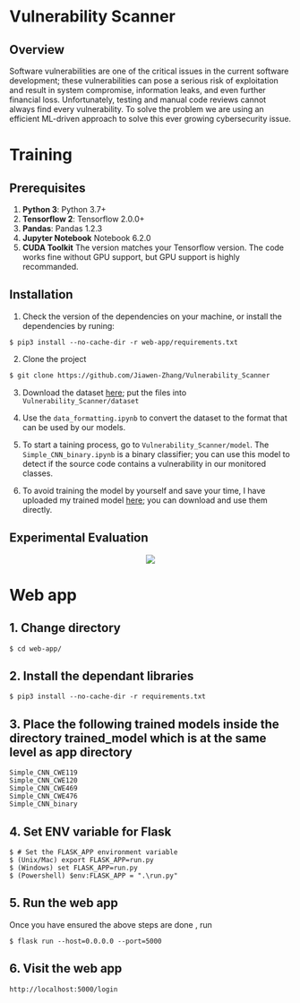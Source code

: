 # Vulnerability Scanner

##  Overview  
Software vulnerabilities are one of the critical issues in the current software development; these vulnerabilities can pose a serious risk of exploitation and result in system compromise, information leaks, and even further financial loss. Unfortunately,
testing and manual code reviews cannot always find every vulnerability. To solve the problem we are using an efficient ML-driven approach to solve this ever growing cybersecurity issue.

# Training 
## Prerequisites
1. **Python 3**: Python 3.7+
2. **Tensorflow 2**: Tensorflow 2.0.0+
3. **Pandas**: Pandas 1.2.3
4. **Jupyter Notebook** Notebook 6.2.0
5. **CUDA Toolkit** The version matches your Tensorflow version. The code works fine without GPU support, but GPU support is highly recommanded.

## Installation
1. Check the version of the dependencies on your machine, or install the dependencies by runing:
~~~
$ pip3 install --no-cache-dir -r web-app/requirements.txt
~~~

2. Clone the project
```bash
$ git clone https://github.com/Jiawen-Zhang/Vulnerability_Scanner
```

3. Download the dataset [here](https://osf.io/d45bw/); put the files into `Vulnerability_Scanner/dataset`

4. Use the `data_formatting.ipynb` to convert the dataset to the format that can be used by our models.

5. To start a taining process, go to `Vulnerability_Scanner/model`. The `Simple_CNN_binary.ipynb` is a binary classifier; you can use this model to detect if the source code contains a vulnerability in our monitored classes.

6. To avoid training the model by yourself and save your time, I have uploaded my trained model [here](https://drive.google.com/drive/folders/1uftmaXdh3gAgbMJYk3KZSrjaKSEgzJnW?usp=sharing); you can download and use them directly.

## Experimental Evaluation

<div align=center>
    <img src="https://i.postimg.cc/c4VTPsqW/test-results.png">
</div>


# Web app  

## 1. Change directory
~~~
$ cd web-app/
~~~

## 2. Install the dependant libraries

~~~
$ pip3 install --no-cache-dir -r requirements.txt
~~~
## 3. Place the following trained models inside the directory trained_model which is at the same level as app directory
~~~
Simple_CNN_CWE119                
Simple_CNN_CWE120                    
Simple_CNN_CWE469  
Simple_CNN_CWE476                
Simple_CNN_binary
~~~

## 4. Set ENV variable for Flask
~~~
$ # Set the FLASK_APP environment variable
$ (Unix/Mac) export FLASK_APP=run.py
$ (Windows) set FLASK_APP=run.py
$ (Powershell) $env:FLASK_APP = ".\run.py"
~~~

## 5. Run the web app

Once you have ensured the above steps are done , run
~~~
$ flask run --host=0.0.0.0 --port=5000
~~~

## 6. Visit the web app
~~~
http://localhost:5000/login
~~~
